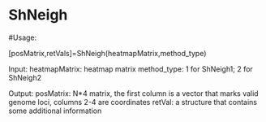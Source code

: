 # ShNeigh

#Usage:

[posMatrix,retVals]=ShNeigh(heatmapMatrix,method_type)

Input:
heatmapMatrix: heatmap matrix
method_type: 1 for ShNeigh1; 2 for ShNeigh2

Output:
posMatrix: N*4 matrix, the first column is a vector that marks valid genome loci, columns 2-4 are coordinates
retVal: a structure that contains some additional information
